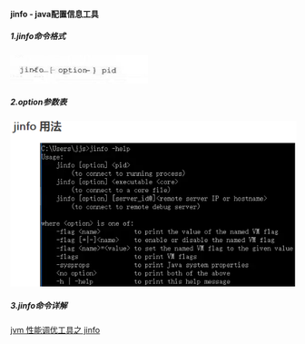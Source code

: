 #### jinfo - java配置信息工具

##### 1.jinfo命令格式

![image-20210811142557815](https://raw.githubusercontent.com/codecodeabc/Note-len/main/img/20210811142557.png)



##### 2.option参数表

![image-20210811143816361](https://raw.githubusercontent.com/codecodeabc/Note-len/main/img/20210811143831.png)

##### 3.jinfo命令详解

[jvm 性能调优工具之 jinfo](https://app.yinxiang.com/shard/s34/nl/30610914/abed6fa3-088f-44b6-983e-8d108ef042d1)

